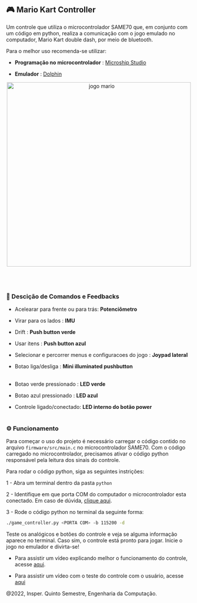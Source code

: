 ##  🎮️  Mario Kart Controller

Um controle que utiliza o microcontrolador SAME70 que, em conjunto com um código em python, realiza a comunicação com o jogo emulado no computador, Mario Kart double dash, por meio de bluetooth.

Para o melhor uso recomenda-se utilizar: 

- **Programação no microcontrolador** : [Microship Studio](https://www.microchip.com/en-us/tools-resources/develop/microchip-studio)

- **Emulador** : [Dolphin](https://br.dolphin-emu.org/)

<div align="center">
<img alt="jogo mario" src = "img_README/BelovedSeriousKouprey-size_restricted.gif" width="500"></img>
</div>

<br></br>

### 📌️ Descição de Comandos e Feedbacks 

- Acelearar para frente ou para trás: <b>Potenciômetro</b> 

- Virar para os lados : <b> IMU </b>

- Drift : <b>Push button verde</b>

- Usar itens : <b>Push button azul</b>

- Selecionar e percorrer menus e configuracoes do jogo : <b>Joypad lateral</b>

- Botao liga/desliga : <b>Mini illuminated pushbutton</b>
<br></br>

- Botao verde pressionado : <b>LED verde</b>

- Botao azul pressionado : <b>LED azul</b>

- Controle ligado/conectado: <b>LED interno do botão power</b>
<br></br>

### ⚙️ Funcionamento

Para começar o uso do projeto é necessário carregar o código contido no arquivo `firmware/src/main.c` no microcontrolador SAME70.
Com o código carregado no microcontrolador, precisamos ativar o código python responsável pela leitura dos sinais do controle.

Para rodar o código python, siga as seguintes instrições:

1 - Abra um terminal dentro da pasta `python`

2 - Identifique em que porta COM do computador o microcontrolador esta conectado. Em caso de dúvida, [clique aqui](https://answers.microsoft.com/pt-br/windows/forum/all/cad%C3%AA-as-portas-com-e-lpt-do-windows-10/aeea1cf3-ac8b-4fa0-9614-80175eeeeb28).

3 - Rode o código python no terminal da seguinte forma:

```bash
./game_controller.py <PORTA COM> -b 115200 -d

```

Teste os analógicos e botões do controle e veja se alguma informação aparece no terminal. Caso sim, o controle está pronto para jogar.
Inicie o jogo no emulador e divirta-se!

* Para assistir um vídeo explicando melhor o funcionamento do controle, acesse [aqui](https://youtu.be/8cpxPK3ZOVA).

* Para assistir um vídeo com o teste do controle com o usuário, acesse [aqui](https://youtu.be/zMBz2RQcW1E)

@2022, Insper. Quinto Semestre, Engenharia da Computação.
